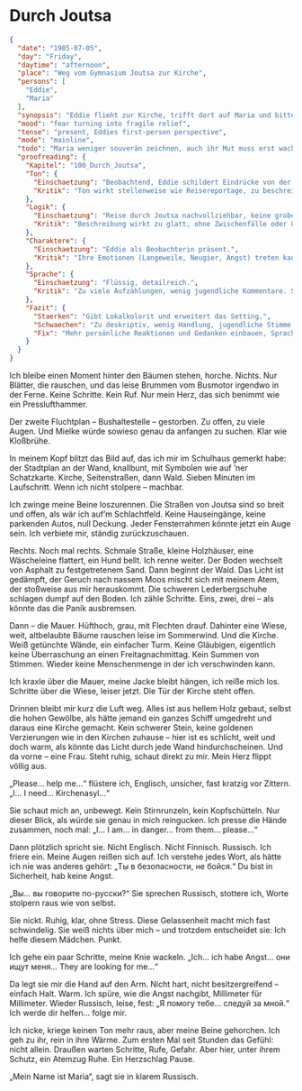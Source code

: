 # Durch Joutsa

```json
{
  "date": "1985-07-05",
  "day": "Friday",
  "daytime": "afternoon",
  "place": "Weg vom Gymnasium Joutsa zur Kirche",
  "persons": [
    "Eddie",
    "Maria"
  ],
  "synopsis": "Eddie flieht zur Kirche, trifft dort auf Maria und bittet um Kirchenasyl. Maria spricht Russisch und verspricht ihr Hilfe.",
  "mood": "fear turning into fragile relief",
  "tense": "present, Eddies first-person perspective",
  "mode": "mainline",
  "todo": "Maria weniger souverän zeichnen, auch ihr Mut muss erst wachsen",
  "proofreading": {
    "Kapitel": "100_Durch_Joutsa",
    "Ton": {
      "Einschaetzung": "Beobachtend, Eddie schildert Eindrücke von der Umgebung und Menschen.",
      "Kritik": "Ton wirkt stellenweise wie Reisereportage, zu beschreibend. Jugendlich-subjektive Färbung tritt zurück."
    },
    "Logik": {
      "Einschaetzung": "Reise durch Joutsa nachvollziehbar, keine groben Brüche.",
      "Kritik": "Beschreibung wirkt zu glatt, ohne Zwischenfälle oder Unsicherheiten. Gefahr: Szene bleibt blass."
    },
    "Charaktere": {
      "Einschaetzung": "Eddie als Beobachterin präsent.",
      "Kritik": "Ihre Emotionen (Langeweile, Neugier, Angst) treten kaum hervor. Nebenfiguren sind Staffage und ohne eigene Kontur."
    },
    "Sprache": {
      "Einschaetzung": "Flüssig, detailreich.",
      "Kritik": "Zu viele Aufzählungen, wenig jugendliche Kommentare. Sprache streckenweise zu glatt und erwachsen."
    },
    "Fazit": {
      "Staerken": "Gibt Lokalkolorit und erweitert das Setting.",
      "Schwaechen": "Zu deskriptiv, wenig Handlung, jugendliche Stimme fehlt.",
      "Fix": "Mehr persönliche Reaktionen und Gedanken einbauen, Sprache jugendlicher machen, kleine Konflikte oder Stolperer einfügen."
    }
  }
}
```

Ich bleibe einen Moment hinter den Bäumen stehen, horche. Nichts. Nur Blätter,
die rauschen, und das leise Brummen vom Busmotor irgendwo in der Ferne. Keine
Schritte. Kein Ruf. Nur mein Herz, das sich benimmt wie ein Presslufthammer.

Der zweite Fluchtplan – Bushaltestelle – gestorben. Zu offen, zu viele Augen.
Und Mielke würde sowieso genau da anfangen zu suchen. Klar wie Kloßbrühe.

In meinem Kopf blitzt das Bild auf, das ich mir im Schulhaus gemerkt habe: der
Stadtplan an der Wand, knallbunt, mit Symbolen wie auf ’ner Schatzkarte. Kirche,
Seitenstraßen, dann Wald. Sieben Minuten im Laufschritt. Wenn ich nicht stolpere
– machbar.

Ich zwinge meine Beine loszurennen. Die Straßen von Joutsa sind so breit und
offen, als wär ich auf’m Schlachtfeld. Keine Hauseingänge, keine parkenden
Autos, null Deckung. Jeder Fensterrahmen könnte jetzt ein Auge sein. Ich
verbiete mir, ständig zurückzuschauen.

Rechts. Noch mal rechts. Schmale Straße, kleine Holzhäuser, eine Wäscheleine
flattert, ein Hund bellt. Ich renne weiter. Der Boden wechselt von Asphalt zu
festgetretenem Sand. Dann beginnt der Wald. Das Licht ist gedämpft, der Geruch
nach nassem Moos mischt sich mit meinem Atem, der stoßweise aus mir herauskommt.
Die schweren Lederbergschuhe schlagen dumpf auf den Boden. Ich zähle Schritte.
Eins, zwei, drei – als könnte das die Panik ausbremsen.

Dann – die Mauer. Hüfthoch, grau, mit Flechten drauf. Dahinter eine Wiese, weit,
altbelaubte Bäume rauschen leise im Sommerwind. Und die Kirche. Weiß getünchte
Wände, ein einfacher Turm. Keine Gläubigen, eigentlich keine Überraschung an
einen Freitagnachmittag. Kein Summen von Stimmen. Wieder keine Menschenmenge in
der ich verschwinden kann.

Ich kraxle über die Mauer, meine Jacke bleibt hängen, ich reiße mich los.
Schritte über die Wiese, leiser jetzt. Die Tür der Kirche steht offen.

Drinnen bleibt mir kurz die Luft weg. Alles ist aus hellem Holz gebaut, selbst
die hohen Gewölbe, als hätte jemand ein ganzes Schiff umgedreht und daraus eine
Kirche gemacht. Kein schwerer Stein, keine goldenen Verzierungen wie in den
Kirchen zuhause – hier ist es schlicht, weit und doch warm, als könnte das Licht
durch jede Wand hindurchscheinen. Und da vorne – eine Frau. Steht ruhig, schaut
direkt zu mir. Mein Herz flippt völlig aus.

„Please… help me…“ flüstere ich, Englisch, unsicher, fast kratzig vor Zittern.
„I… I need… Kirchenasyl…“

Sie schaut mich an, unbewegt. Kein Stirnrunzeln, kein Kopfschütteln. Nur dieser
Blick, als würde sie genau in mich reingucken. Ich presse die Hände zusammen,
noch mal: „I… I am… in danger… from them… please…“

Dann plötzlich spricht sie. Nicht Englisch. Nicht Finnisch. Russisch. Ich friere
ein. Meine Augen reißen sich auf. Ich verstehe jedes Wort, als hätte ich nie was
anderes gehört: „Ты в безопасности, не бойся.“ Du bist in Sicherheit, hab keine
Angst.

„Вы… вы говорите по-русски?“ Sie sprechen Russisch, stottere ich, Worte stolpern
raus wie von selbst.

Sie nickt. Ruhig, klar, ohne Stress. Diese Gelassenheit macht mich fast
schwindelig. Sie weiß nichts über mich – und trotzdem entscheidet sie: Ich helfe
diesem Mädchen. Punkt.

Ich gehe ein paar Schritte, meine Knie wackeln. „Ich… ich habe Angst… они ищут
меня… They are looking for me…“

Da legt sie mir die Hand auf den Arm. Nicht hart, nicht besitzergreifend –
einfach Halt. Warm. Ich spüre, wie die Angst nachgibt, Millimeter für
Millimeter. Wieder Russisch, leise, fest: „Я помогу тебе… следуй за мной.“ Ich
werde dir helfen… folge mir.

Ich nicke, kriege keinen Ton mehr raus, aber meine Beine gehorchen. Ich geh zu
ihr, rein in ihre Wärme. Zum ersten Mal seit Stunden das Gefühl: nicht allein.
Draußen warten Schritte, Rufe, Gefahr. Aber hier, unter ihrem Schutz, ein
Atemzug Ruhe. Ein Herzschlag Pause.

„Mein Name ist Maria“, sagt sie in klarem Russisch.
